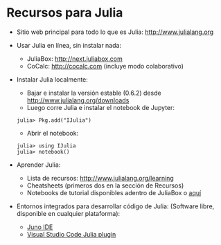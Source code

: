 # Recursos para Julia

- Sitio web principal para todo lo que es Julia: http://www.julialang.org

- Usar Julia en línea, sin instalar nada:
    - JuliaBox: http://next.juliabox.com
    - CoCalc:  http://cocalc.com (incluye modo colaborativo)


- Instalar Julia localmente:    
    - Bajar e instalar la versión estable (0.6.2) desde http://www.julialang.org/downloads
    - Luego corre Julia e instalar el notebook de Jupyter:
    ```
    julia> Pkg.add("IJulia")
    ```
    - Abrir el notebook:
    ```
    julia> using IJulia
    julia> notebook()
    ```

- Aprender Julia:
    - Lista de recursos: http://www.julialang.org/learning
    - Cheatsheets (primeros dos en la sección de Recursos)
    - Notebooks de tutorial disponibles adentro de JuliaBox o [aquí](https://github.com/xorJane/Introduction_to_Julia_tutorials)


- Entornos integrados para desarrollar código de Julia:
    (Software libre, disponible en cualquier plataforma):
    - [Juno IDE](http://junolab.org/)
    - [Visual Studio Code Julia plugin](https://marketplace.visualstudio.com/items?itemName=julialang.language-julia) 
